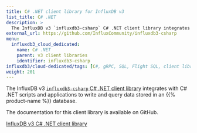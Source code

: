 ```yaml
---
title: C# .NET client library for InfluxDB v3
list_title: C# .NET
description: >
  The InfluxDB v3 `influxdb3-csharp` C# .NET client library integrates with C# .NET scripts and applications to write and query data stored in an InfluxDB Cloud Dedicated database.
external_url: https://github.com/InfluxCommunity/influxdb3-csharp
menu:
  influxdb3_cloud_dedicated:
    name: C# .NET
    parent: v3 client libraries
    identifier: influxdb3-csharp
influxdb3/cloud-dedicated/tags: [C#, gRPC, SQL, Flight SQL, client libraries]
weight: 201
---
```


The InfluxDB v3 [`influxdb3-csharp` C# .NET client library](https://github.com/InfluxCommunity/influxdb3-csharp) integrates with C# .NET scripts and applications
to write and query data stored in an {{% product-name %}} database.

The documentation for this client library is available on GitHub.

<a href="https://github.com/InfluxCommunity/influxdb3-csharp" target="_blank" class="btn github">InfluxDB v3 C# .NET client library</a>
